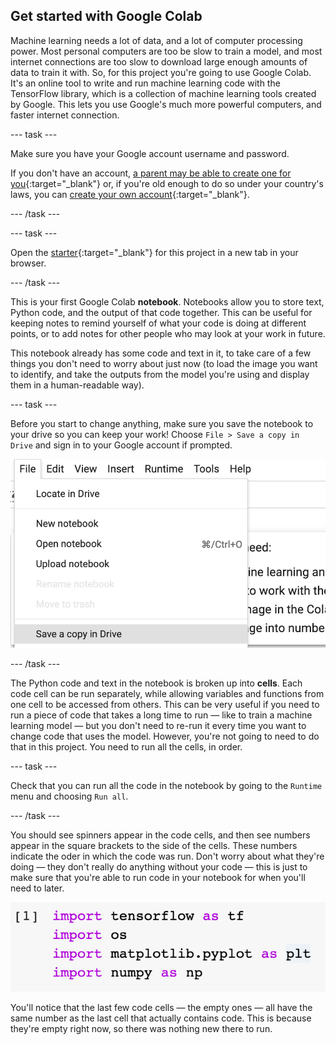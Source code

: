 ## Get started with Google Colab
Machine learning needs a lot of data, and a lot of computer processing power. Most personal computers are too be slow to train a model, and most internet connections are too slow to download large enough amounts of data to train it with. So, for this project you're going to use Google Colab. It's an online tool to write and run machine learning code with the TensorFlow library, which is a collection of machine learning tools created by Google. This lets you use Google's much more powerful computers, and faster internet connection.

--- task ---

Make sure you have your Google account username and password.


If you don't have an account, [a parent may be able to create one for you](https://support.google.com/families/answer/7103338){:target="_blank"} or, if you're old enough to do so under your country's laws, you can [create your own account](https://accounts.google.com/signup){:target="_blank"}.

--- /task ---

--- task ---

Open the [starter](https://colab.research.google.com/drive/12KHBw8tn3s9NkcXXUK2MdhC9hLpHAxLs?usp=sharing){:target="_blank"} for this project in a new tab in your browser. 

--- /task ---

This is your first Google Colab **notebook**. Notebooks allow you to store text, Python code, and the output of that code together. This can be useful for keeping notes to remind yourself of what your code is doing at different points, or to add notes for other people who may look at your work in future.

This notebook already has some code and text in it, to take care of a few things you don't need to worry about just now (to load the image you want to identify, and take the outputs from the model you're using and display them in a human-readable way).

--- task ---

Before you start to change anything, make sure you save the notebook to your drive so you can keep your work! Choose `File > Save a copy in Drive` and sign in to your Google account if prompted.

![The 'File' menu in Google Colab, with 'Save a copy in Drive' highlighted.](images/save_to_drive.png)

--- /task ---

The Python code and text in the notebook is broken up into **cells**. Each code cell can be run separately, while allowing variables and functions from one cell to be accessed from others. This can be very useful if you need to run a piece of code that takes a long time to run — like to train a machine learning model — but you don't need to re-run it every time you want to change code that uses the model. However, you're not going to need to do that in this project. You need to run all the cells, in order.

--- task ---

Check that you can run all the code in the notebook by going to the `Runtime` menu and choosing `Run all`.

--- /task ---

You should see spinners appear in the code cells, and then see numbers appear in the square brackets to the side of the cells. These numbers indicate the oder in which the code was run. Don't worry about what they're doing — they don't really do anything without your code — this is just to make sure that you're able to run code in your notebook for when you'll need to later.

![The number '1' in square brackets to the side of four lines of code which import libraries used in the project.](images/execution_order.png)

You'll notice that the last few code cells — the empty ones — all have the same number as the last cell that actually contains code. This is because they're empty right now, so there was nothing new there to run.
